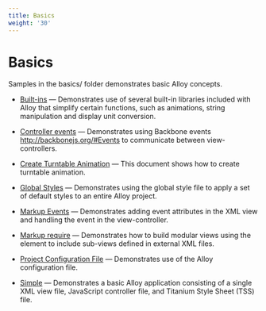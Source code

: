 ```yaml
---
title: Basics
weight: '30'
---
```


# Basics

Samples in the basics/ folder demonstrates basic Alloy concepts.

* [Built-ins](/guide/Alloy_Framework/Alloy_Guide/Alloy_Test_Apps/Basics/Built-ins/) — Demonstrates use of several built-in libraries included with Alloy that simplify certain functions, such as animations, string manipulation and display unit conversion.

* [Controller events](/guide/Alloy_Framework/Alloy_Guide/Alloy_Test_Apps/Basics/Controller_events/) — Demonstrates using Backbone events http://backbonejs.org/#Events to communicate between view-controllers.

* [Create Turntable Animation](/guide/Alloy_Framework/Alloy_Guide/Alloy_Test_Apps/Basics/Create_Turntable_Animation/) — This document shows how to create turntable animation.

* [Global Styles](/guide/Alloy_Framework/Alloy_Guide/Alloy_Test_Apps/Basics/Global_Styles/) — Demonstrates using the global style file to apply a set of default styles to an entire Alloy project.

* [Markup Events](/guide/Alloy_Framework/Alloy_Guide/Alloy_Test_Apps/Basics/Markup_Events/) — Demonstrates adding event attributes in the XML view and handling the event in the view-controller.

* [Markup require](/guide/Alloy_Framework/Alloy_Guide/Alloy_Test_Apps/Basics/Markup_require/) — Demonstrates how to build modular views using the element to include sub-views defined in external XML files.

* [Project Configuration File](/guide/Alloy_Framework/Alloy_Guide/Alloy_Test_Apps/Basics/Project_Configuration_File/) — Demonstrates use of the Alloy configuration file.

* [Simple](/guide/Alloy_Framework/Alloy_Guide/Alloy_Test_Apps/Basics/Simple/) — Demonstrates a basic Alloy application consisting of a single XML view file, JavaScript controller file, and Titanium Style Sheet (TSS) file.

